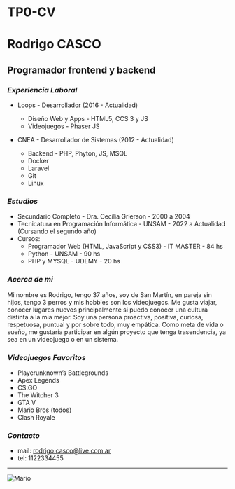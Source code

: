 # TP0-CV

# **Rodrigo CASCO**

## **Programador frontend y backend**

### _**Experiencia Laboral**_

- Loops - Desarrollador (2016 - Actualidad)
    - Diseño Web  y Apps - HTML5, CCS 3 y JS
    - Videojuegos - Phaser JS

- CNEA - Desarrollador de Sistemas (2012 - Actualidad)
    - Backend - PHP, Phyton, JS, MSQL
    - Docker
    - Laravel
    - Git
    - Linux

### _**Estudios**_

- Secundario Completo - Dra. Cecilia Grierson - 2000 a 2004
- Tecnicatura en Programación Informática - UNSAM - 2022 a Actualidad (Cursando el segundo año)
- Cursos:
    - Programador Web (HTML, JavaScript y CSS3) - IT MASTER - 84 hs
    - Python - UNSAM - 90 hs
    - PHP y MYSQL - UDEMY - 20 hs

### _**Acerca de mi**_

Mi nombre es Rodrigo, tengo 37 años, soy de San Martín, en pareja sin hijos, tengo 3 perros y mis hobbies son los videojuegos. Me gusta viajar, conocer lugares nuevos principalmente si puedo conocer una cultura distinta a la mia mejor.
Soy una persona proactiva, positiva, curiosa, respetuosa, puntual y por sobre todo, muy empática.
Como meta de vida o sueño, me gustaría participar en algún proyecto que tenga trasendencia, ya sea en un videojuego o en un sistema.

### _**Videojuegos Favoritos**_

- Playerunknown’s Battlegrounds
- Apex Legends
- CS:GO
- The Witcher 3
- GTA V
- Mario Bros (todos)
- Clash Royale    

### _**Contacto**_

- mail: rodrigo.casco@live.com.ar
- tel: 1122334455

***

![Mario](https://www.nintendo.com/eu/media/images/10_share_images/games_15/virtual_console_nintendo_3ds_7/SI_3DSVC_SuperMarioBros.jpg)